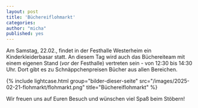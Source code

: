 ```yaml
---
layout: post
title: 'Büchereiflohmarkt'
categories:
author: "micha"
published: yes
---
```

Am Samstag, 22.02., findet in der Festhalle Westerheim ein Kinderkleiderbasar statt.
An diesem Tag wird auch das Büchereiteam mit einem eigenen Stand (*vor*
der Festhalle) vertreten sein - von 12:30 bis 14:30 Uhr. Dort gibt es zu
Schnäppchenpreisen Bücher aus allen Bereichen.

{% include lightcase.html group="bilder-dieser-seite"
      src="/images/2025-02-21-flohmarkt/flohmarkt.png" 
      title="Büchereiflohmarkt" %}

Wir freuen uns auf Euren Besuch und wünschen viel Spaß beim Stöbern!